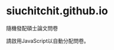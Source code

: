 # siuchitchit.github.io
隨機發配碩士論文問卷
<!DOCTYPE html>
<html>
<head>
  <meta charset="utf-8">
  <title>隨機發配碩士論文問卷</title>
  <script>
    // 請在這裡填入你的問卷連結
    const urls = [
      'https://www.surveycake.com/s/WGZGx',
      'https://www.surveycake.com/s/dPNvN',
      'https://www.surveycake.com/s/pGOb6'
    ];
    // 隨機選擇一個網址並跳轉
    window.location.href = urls[Math.floor(Math.random() * urls.length)];
  </script>
</head>
<body>
  <noscript>
    <p>請啟用JavaScript以自動分配問卷。</p>
  </noscript>
</body>
</html>
